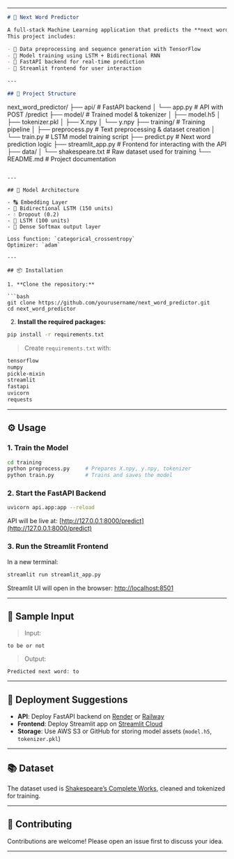 
---

```markdown
# 🧠 Next Word Predictor

A full-stack Machine Learning application that predicts the **next word** in a given sentence using a deep learning model trained on Shakespeare's text.  
This project includes:

- 🔄 Data preprocessing and sequence generation with TensorFlow
- 🧠 Model training using LSTM + Bidirectional RNN
- 🚀 FastAPI backend for real-time prediction
- 🎨 Streamlit frontend for user interaction

---

## 📁 Project Structure

```

next\_word\_predictor/
├── api/                    # FastAPI backend
│   └── app.py              # API with POST /predict
├── model/                  # Trained model & tokenizer
│   ├── model.h5
│   ├── tokenizer.pkl
│   ├── X.npy
│   └── y.npy
├── training/               # Training pipeline
│   ├── preprocess.py       # Text preprocessing & dataset creation
│   └── train.py            # LSTM model training script
├── predict.py              # Next word prediction logic
├── streamlit\_app.py        # Frontend for interacting with the API
├── data/
│   └── shakespeare.txt     # Raw dataset used for training
└── README.md               # Project documentation

````

---

## 🧪 Model Architecture

- 🔠 Embedding Layer
- 🔁 Bidirectional LSTM (150 units)
- 💧 Dropout (0.2)
- 🔁 LSTM (100 units)
- 🧮 Dense Softmax output layer

Loss function: `categorical_crossentropy`  
Optimizer: `adam`

---

## 📦 Installation

1. **Clone the repository:**

```bash
git clone https://github.com/yourusername/next_word_predictor.git
cd next_word_predictor
````

2. **Install the required packages:**

```bash
pip install -r requirements.txt
```

> Create `requirements.txt` with:

```txt
tensorflow
numpy
pickle-mixin
streamlit
fastapi
uvicorn
requests
```

---

## ⚙️ Usage

### 1. Train the Model

```bash
cd training
python preprocess.py     # Prepares X.npy, y.npy, tokenizer
python train.py          # Trains and saves the model
```

### 2. Start the FastAPI Backend

```bash
uvicorn api.app:app --reload
```

API will be live at: [http://127.0.0.1:8000/predict](http://127.0.0.1:8000/predict)

### 3. Run the Streamlit Frontend

In a new terminal:

```bash
streamlit run streamlit_app.py
```

Streamlit UI will open in the browser: [http://localhost:8501](http://localhost:8501)

---

## 📌 Sample Input

> Input:

```
to be or not
```

> Output:

```
Predicted next word: to
```

---

## 🚀 Deployment Suggestions

* **API**: Deploy FastAPI backend on [Render](https://render.com) or [Railway](https://railway.app)
* **Frontend**: Deploy Streamlit app on [Streamlit Cloud](https://streamlit.io/cloud)
* **Storage**: Use AWS S3 or GitHub for storing model assets (`model.h5`, `tokenizer.pkl`)

---

## 📚 Dataset

The dataset used is [Shakespeare’s Complete Works](https://ocw.mit.edu/ans7870/6/6.005/s16/psets/ps1/shakespeare.txt), cleaned and tokenized for training.

---

## 🤝 Contributing

Contributions are welcome! Please open an issue first to discuss your idea.



---

